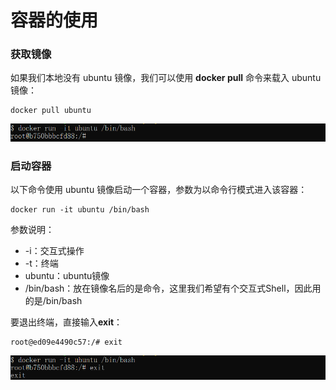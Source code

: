 # 容器的使用
### 获取镜像
如果我们本地没有 ubuntu 镜像，我们可以使用 **docker pull** 命令来载入 ubuntu 镜像：
```shell
docker pull ubuntu
```
![docker-container-run.png](https://raw.githubusercontent.com/12cjn/Yomiya/master/docs/media/docker-container-run.png)
### 启动容器
以下命令使用 ubuntu 镜像启动一个容器，参数为以命令行模式进入该容器：
```shell
docker run -it ubuntu /bin/bash
```
参数说明：

- -i：交互式操作
- -t：终端
- ubuntu：ubuntu镜像
- /bin/bash：放在镜像名后的是命令，这里我们希望有个交互式Shell，因此用的是/bin/bash

要退出终端，直接输入**exit**：
```shell
root@ed09e4490c57:/# exit
```
![docker-container-exit.png](https://raw.githubusercontent.com/12cjn/Yomiya/master/docs/media/docker-container-exit.png)
